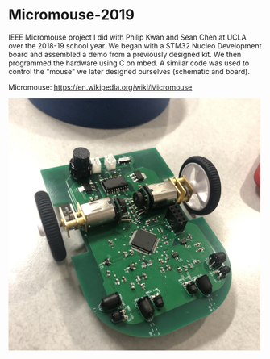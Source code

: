 # Micromouse-2019

IEEE Micromouse project I did with Philip Kwan and Sean Chen at UCLA over the 2018-19 school year. We began with a STM32 Nucleo Development board and assembled a demo from a previously designed kit. We then programmed the hardware using C on mbed. A similar code was used to control the "mouse" we later designed ourselves (schematic and board).

Micromouse: https://en.wikipedia.org/wiki/Micromouse

<img src = "images/micromouse.jpg" width="500" height="500">
